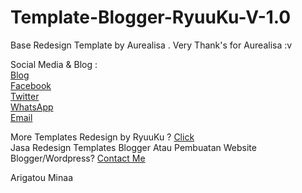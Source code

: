 # Template-Blogger-RyuuKu-V-1.0
Base Redesign Template by Aurealisa . Very Thank's for Aurealisa :v 

Social Media & Blog :<br/>
<a href="https://www.ryuu-ku.blogspot.com" target="_blank">Blog</a><br/>
<a href="https://www.facebook.com/ryuuku" target="_blank">Facebook</a><br/>
<a href="https://www.twitter.com/ryuuku" target="_blank">Twitter</a><br/>
<a href="https://wa.me/6287720642837" target="_blank">WhatsApp</a><br/>
<a href="mailto:ryuuku73@gmail.com">Email</a>

More Templates Redesign by RyuuKu ? <a href="https://www.ryuuku.xyz/templates/blogger/">Click</a><br/>
Jasa Redesign Templates Blogger Atau Pembuatan Website Blogger/Wordpress? <a href="https://wa.me/6287720642837?text=Hello!%20Saya%20ingin%20memakai%20jasa%20RyuuKu" target="_blank">Contact Me</a>

Arigatou Minaa
